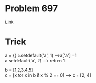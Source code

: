 # Problem 697
[Link](https://leetcode.com/problems/degree-of-an-array/description/)

# Trick
a = {}
a.setdefault('a', 1) -->a['a'] =1   
a.setdefault('a', 2) --> return 1  
   
b = [1,2,3,4,5]    
c = [x for x in b if x % 2 == 0] --> c = [2, 4]
